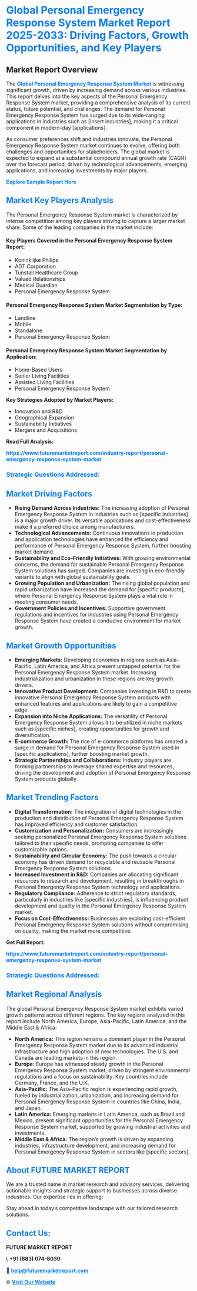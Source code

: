<h1 style="color: #007BFF;">Global Personal Emergency Response System Market Report 2025-2033: Driving Factors, Growth Opportunities, and Key Players</h1>

<section id="overview">
<h2>Market Report Overview</h2>
<p>The <a href="https://www.futuremarketreport.com/industry-report/personal-emergency-response-system-market" style="color: #007BFF; text-decoration: none;"><strong>Global Personal Emergency Response System Market</strong></a> is witnessing significant growth, driven by increasing demand across various industries. This report delves into the key aspects of the Personal Emergency Response System market, providing a comprehensive analysis of its current status, future potential, and challenges. The demand for Personal Emergency Response System has surged due to its wide-ranging applications in industries such as [insert industries], making it a critical component in modern-day [applications].</p>
<p>As consumer preferences shift and industries innovate, the Personal Emergency Response System market continues to evolve, offering both challenges and opportunities for stakeholders. The global market is expected to expand at a substantial compound annual growth rate (CAGR) over the forecast period, driven by technological advancements, emerging applications, and increasing investments by major players.</p>
</section>

<section id="overview">
<p><a href="https://www.futuremarketreport.com/request-sample/reportId=101283" style="color: #007BFF; text-decoration: none;"><strong>Explore Sample Report Here</strong></a></p>
</section>

<section id="key-players">
<h2 style="color: #007BFF;">Market Key Players Analysis</h2>
<p>The Personal Emergency Response System market is characterized by intense competition among key players striving to capture a larger market share. Some of the leading companies in the market include:</p>
<h4>Key Players Covered in the Personal Emergency Response System Report:</h4>
<ul><li>Koninklijke Philips</li><li>ADT Corporation</li><li>Tunstall Healthcare Group</li><li>Valued Relationships</li><li>Medical Guardian</li><li>Personal Emergency Response System</li></ul>
<h4>Personal Emergency Response System Market Segmentation by Type:</h4>
<ul><li>Landline</li><li>Mobile</li><li>Standalone</li><li>Personal Emergency Response System</li></ul>

<h4>Personal Emergency Response System Market Segmentation by Application:</h4>
<ul><li>Home-Based Users</li><li>Senior Living Facilities</li><li>Assisted Living Facilities</li><li>Personal Emergency Response System</li></ul>
<p><strong>Key Strategies Adopted by Market Players:</strong></p>
<ul>
<li>Innovation and R&D</li>
<li>Geographical Expansion</li>
<li>Sustainability Initiatives</li>
<li>Mergers and Acquisitions</li>
</ul>
</section>

<section>
<p><strong>Read Full Analysis: </strong></p><a href="https://www.futuremarketreport.com/industry-report/personal-emergency-response-system-market" style="color: #007BFF; text-decoration: none;"><strong>https://www.futuremarketreport.com/industry-report/personal-emergency-response-system-market</strong></a>
<h3 style="color: #007BFF;">Strategic Questions Addressed:</h3>
</section>

<section id="driving-factors">
<h2 style="color: #007BFF;">Market Driving Factors</h2>
<ul>
<li><strong>Rising Demand Across Industries:</strong> The increasing adoption of Personal Emergency Response System in industries such as [specific industries] is a major growth driver. Its versatile applications and cost-effectiveness make it a preferred choice among manufacturers.</li>
<li><strong>Technological Advancements:</strong> Continuous innovations in production and application technologies have enhanced the efficiency and performance of Personal Emergency Response System, further boosting market demand.</li>
<li><strong>Sustainability and Eco-Friendly Initiatives:</strong> With growing environmental concerns, the demand for sustainable Personal Emergency Response System solutions has surged. Companies are investing in eco-friendly variants to align with global sustainability goals.</li>
<li><strong>Growing Population and Urbanization:</strong> The rising global population and rapid urbanization have increased the demand for [specific products], where Personal Emergency Response System plays a vital role in meeting consumer needs.</li>
<li><strong>Government Policies and Incentives:</strong> Supportive government regulations and incentives for industries using Personal Emergency Response System have created a conducive environment for market growth.</li>
</ul>
</section>

<section id="growth-opportunities">
<h2 style="color: #007BFF;">Market Growth Opportunities</h2>
<ul>
<li><strong>Emerging Markets:</strong> Developing economies in regions such as Asia-Pacific, Latin America, and Africa present untapped potential for the Personal Emergency Response System market. Increasing industrialization and urbanization in these regions are key growth drivers.</li>
<li><strong>Innovative Product Development:</strong> Companies investing in R&D to create innovative Personal Emergency Response System products with enhanced features and applications are likely to gain a competitive edge.</li>
<li><strong>Expansion into Niche Applications:</strong> The versatility of Personal Emergency Response System allows it to be utilized in niche markets such as [specific niches], creating opportunities for growth and diversification.</li>
<li><strong>E-commerce Growth:</strong> The rise of e-commerce platforms has created a surge in demand for Personal Emergency Response System used in [specific applications], further boosting market growth.</li>
<li><strong>Strategic Partnerships and Collaborations:</strong> Industry players are forming partnerships to leverage shared expertise and resources, driving the development and adoption of Personal Emergency Response System products globally.</li>
</ul>
</section>

<section id="trending-factors">
<h2 style="color: #007BFF;">Market Trending Factors</h2>
<ul>
<li><strong>Digital Transformation:</strong> The integration of digital technologies in the production and distribution of Personal Emergency Response System has improved efficiency and customer satisfaction.</li>
<li><strong>Customization and Personalization:</strong> Consumers are increasingly seeking personalized Personal Emergency Response System solutions tailored to their specific needs, prompting companies to offer customizable options.</li>
<li><strong>Sustainability and Circular Economy:</strong> The push towards a circular economy has driven demand for recyclable and reusable Personal Emergency Response System solutions.</li>
<li><strong>Increased Investment in R&D:</strong> Companies are allocating significant resources to research and development, resulting in breakthroughs in Personal Emergency Response System technology and applications.</li>
<li><strong>Regulatory Compliance:</strong> Adherence to strict regulatory standards, particularly in industries like [specific industries], is influencing product development and quality in the Personal Emergency Response System market.</li>
<li><strong>Focus on Cost-Effectiveness:</strong> Businesses are exploring cost-efficient Personal Emergency Response System solutions without compromising on quality, making the market more competitive.</li>
</ul>
</section>

<section>
<p><strong>Get Full Report: </strong></p><a href="https://www.futuremarketreport.com/industry-report/personal-emergency-response-system-market" style="color: #007BFF; text-decoration: none;"><strong>https://www.futuremarketreport.com/industry-report/personal-emergency-response-system-market</strong></a>
<h3 style="color: #007BFF;">Strategic Questions Addressed:</h3>
</section>


<section id="regional-analysis">
<h2 style="color: #007BFF;">Market Regional Analysis</h2>
<p>The global Personal Emergency Response System market exhibits varied growth patterns across different regions. The key regions analyzed in this report include North America, Europe, Asia-Pacific, Latin America, and the Middle East & Africa:</p>
<ul>
<li><strong>North America:</strong> This region remains a dominant player in the Personal Emergency Response System market due to its advanced industrial infrastructure and high adoption of new technologies. The U.S. and Canada are leading markets in this region.</li>
<li><strong>Europe:</strong> Europe has witnessed steady growth in the Personal Emergency Response System market, driven by stringent environmental regulations and a focus on sustainability. Key countries include Germany, France, and the U.K.</li>
<li><strong>Asia-Pacific:</strong> The Asia-Pacific region is experiencing rapid growth, fueled by industrialization, urbanization, and increasing demand for Personal Emergency Response System in countries like China, India, and Japan.</li>
<li><strong>Latin America:</strong> Emerging markets in Latin America, such as Brazil and Mexico, present significant opportunities for the Personal Emergency Response System market, supported by growing industrial activities and investments.</li>
<li><strong>Middle East & Africa:</strong> The region’s growth is driven by expanding industries, infrastructure development, and increasing demand for Personal Emergency Response System in sectors like [specific sectors].</li>
</ul>
</section>

<footer>
<h2 style="color: #007BFF;">About FUTURE MARKET REPORT</h2>
<p>We are a trusted name in market research and advisory services, delivering actionable insights and strategic support to businesses across diverse industries. Our expertise lies in offering:</p>

<p>Stay ahead in today’s competitive landscape with our tailored research solutions.</p>

<h2 style="color: #007BFF;">Contact Us:</h2>
<p><strong>FUTURE MARKET REPORT</strong></p>
<p>📞 <strong>+91 (883) 074-8030</strong></p>
<p>📧 <strong><a href="mailto:help@futuremarketreport.com" style="color: #007BFF;">help@futuremarketreport.com</a></strong></p>
<p>🌐 <strong><a href="https://www.futuremarketreport.com/" style="color: #007BFF;">Visit Our Website</a></strong></p>
</footer>